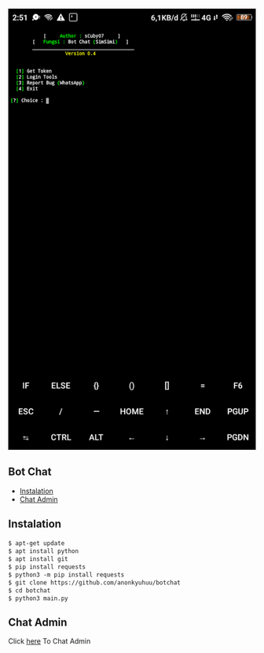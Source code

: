 ![Skrinsut](exam.png)
## Bot Chat
* [Instalation](#install)
* [Chat Admin](#chat)

## Instalation
```
$ apt-get update
$ apt install python
$ apt install git
$ pip install requests
$ python3 -m pip install requests
$ git clone https://github.com/anonkyuhuu/botchat
$ cd botchat
$ python3 main.py
```

## Chat Admin
Click [here](https://wa.me/62895611982226) To Chat Admin
